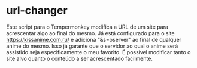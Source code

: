 # url-changer
Este script para o Tempermonkey modifica a URL de um site para acrescentar algo ao final do mesmo. Já está configurado para o site https://kissanime.com.ru/ e adiciona "&s=oserver" ao final de qualquer anime do mesmo. Isso já garante que o servidor ao qual o anime será assistido seja especificamente o meu favorito. É possível modificar tanto o site alvo quanto o conteúdo a ser acrescentado facilmente.
